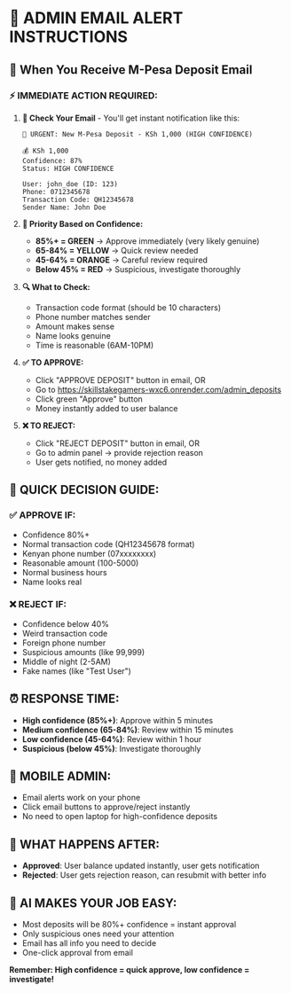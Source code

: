 # 🚨 ADMIN EMAIL ALERT INSTRUCTIONS

## 📧 When You Receive M-Pesa Deposit Email

### ⚡ IMMEDIATE ACTION REQUIRED:

1. **📱 Check Your Email** - You'll get instant notification like this:
   ```
   🚨 URGENT: New M-Pesa Deposit - KSh 1,000 (HIGH CONFIDENCE)
   
   💰 KSh 1,000
   Confidence: 87%
   Status: HIGH CONFIDENCE
   
   User: john_doe (ID: 123)
   Phone: 0712345678
   Transaction Code: QH12345678
   Sender Name: John Doe
   ```

2. **🎯 Priority Based on Confidence:**
   - **85%+ = GREEN** → Approve immediately (very likely genuine)
   - **65-84% = YELLOW** → Quick review needed
   - **45-64% = ORANGE** → Careful review required  
   - **Below 45% = RED** → Suspicious, investigate thoroughly

3. **🔍 What to Check:**
   - Transaction code format (should be 10 characters)
   - Phone number matches sender
   - Amount makes sense
   - Name looks genuine
   - Time is reasonable (6AM-10PM)

4. **✅ TO APPROVE:**
   - Click "APPROVE DEPOSIT" button in email, OR
   - Go to https://skillstakegamers-wxc6.onrender.com/admin_deposits
   - Click green "Approve" button
   - Money instantly added to user balance

5. **❌ TO REJECT:**
   - Click "REJECT DEPOSIT" button in email, OR
   - Go to admin panel → provide rejection reason
   - User gets notified, no money added

## 🎯 QUICK DECISION GUIDE:

### ✅ APPROVE IF:
- Confidence 80%+
- Normal transaction code (QH12345678 format)
- Kenyan phone number (07xxxxxxxx)
- Reasonable amount (100-5000)
- Normal business hours
- Name looks real

### ❌ REJECT IF:
- Confidence below 40%
- Weird transaction code
- Foreign phone number
- Suspicious amounts (like 99,999)
- Middle of night (2-5AM)
- Fake names (like "Test User")

## ⏰ RESPONSE TIME:
- **High confidence (85%+)**: Approve within 5 minutes
- **Medium confidence (65-84%)**: Review within 15 minutes  
- **Low confidence (45-64%)**: Review within 1 hour
- **Suspicious (below 45%)**: Investigate thoroughly

## 📱 MOBILE ADMIN:
- Email alerts work on your phone
- Click email buttons to approve/reject instantly
- No need to open laptop for high-confidence deposits

## 🔄 WHAT HAPPENS AFTER:
- **Approved**: User balance updated instantly, user gets notification
- **Rejected**: User gets rejection reason, can resubmit with better info

## 🚀 AI MAKES YOUR JOB EASY:
- Most deposits will be 80%+ confidence = instant approval
- Only suspicious ones need your attention
- Email has all info you need to decide
- One-click approval from email

**Remember: High confidence = quick approve, low confidence = investigate!**